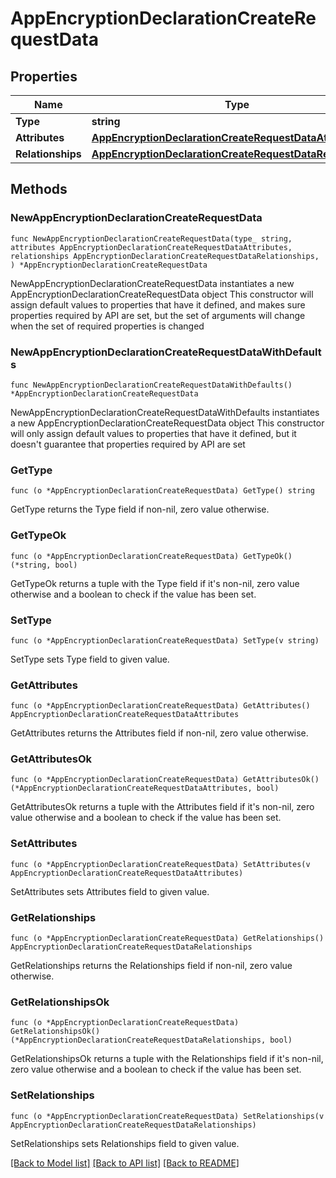 # AppEncryptionDeclarationCreateRequestData

## Properties

Name | Type | Description | Notes
------------ | ------------- | ------------- | -------------
**Type** | **string** |  | 
**Attributes** | [**AppEncryptionDeclarationCreateRequestDataAttributes**](AppEncryptionDeclarationCreateRequestDataAttributes.md) |  | 
**Relationships** | [**AppEncryptionDeclarationCreateRequestDataRelationships**](AppEncryptionDeclarationCreateRequestDataRelationships.md) |  | 

## Methods

### NewAppEncryptionDeclarationCreateRequestData

`func NewAppEncryptionDeclarationCreateRequestData(type_ string, attributes AppEncryptionDeclarationCreateRequestDataAttributes, relationships AppEncryptionDeclarationCreateRequestDataRelationships, ) *AppEncryptionDeclarationCreateRequestData`

NewAppEncryptionDeclarationCreateRequestData instantiates a new AppEncryptionDeclarationCreateRequestData object
This constructor will assign default values to properties that have it defined,
and makes sure properties required by API are set, but the set of arguments
will change when the set of required properties is changed

### NewAppEncryptionDeclarationCreateRequestDataWithDefaults

`func NewAppEncryptionDeclarationCreateRequestDataWithDefaults() *AppEncryptionDeclarationCreateRequestData`

NewAppEncryptionDeclarationCreateRequestDataWithDefaults instantiates a new AppEncryptionDeclarationCreateRequestData object
This constructor will only assign default values to properties that have it defined,
but it doesn't guarantee that properties required by API are set

### GetType

`func (o *AppEncryptionDeclarationCreateRequestData) GetType() string`

GetType returns the Type field if non-nil, zero value otherwise.

### GetTypeOk

`func (o *AppEncryptionDeclarationCreateRequestData) GetTypeOk() (*string, bool)`

GetTypeOk returns a tuple with the Type field if it's non-nil, zero value otherwise
and a boolean to check if the value has been set.

### SetType

`func (o *AppEncryptionDeclarationCreateRequestData) SetType(v string)`

SetType sets Type field to given value.


### GetAttributes

`func (o *AppEncryptionDeclarationCreateRequestData) GetAttributes() AppEncryptionDeclarationCreateRequestDataAttributes`

GetAttributes returns the Attributes field if non-nil, zero value otherwise.

### GetAttributesOk

`func (o *AppEncryptionDeclarationCreateRequestData) GetAttributesOk() (*AppEncryptionDeclarationCreateRequestDataAttributes, bool)`

GetAttributesOk returns a tuple with the Attributes field if it's non-nil, zero value otherwise
and a boolean to check if the value has been set.

### SetAttributes

`func (o *AppEncryptionDeclarationCreateRequestData) SetAttributes(v AppEncryptionDeclarationCreateRequestDataAttributes)`

SetAttributes sets Attributes field to given value.


### GetRelationships

`func (o *AppEncryptionDeclarationCreateRequestData) GetRelationships() AppEncryptionDeclarationCreateRequestDataRelationships`

GetRelationships returns the Relationships field if non-nil, zero value otherwise.

### GetRelationshipsOk

`func (o *AppEncryptionDeclarationCreateRequestData) GetRelationshipsOk() (*AppEncryptionDeclarationCreateRequestDataRelationships, bool)`

GetRelationshipsOk returns a tuple with the Relationships field if it's non-nil, zero value otherwise
and a boolean to check if the value has been set.

### SetRelationships

`func (o *AppEncryptionDeclarationCreateRequestData) SetRelationships(v AppEncryptionDeclarationCreateRequestDataRelationships)`

SetRelationships sets Relationships field to given value.



[[Back to Model list]](../README.md#documentation-for-models) [[Back to API list]](../README.md#documentation-for-api-endpoints) [[Back to README]](../README.md)


